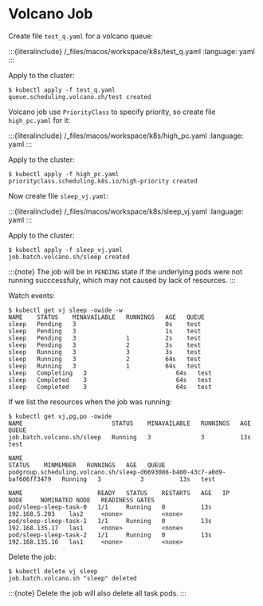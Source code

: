 # Volcano Job

Create file `test_q.yaml` for a volcano queue:

:::{literalinclude} /_files/macos/workspace/k8s/test_q.yaml
:language: yaml
:::

Apply to the cluster:

```console
$ kubectl apply -f test_q.yaml
queue.scheduling.volcano.sh/test created
```

Volcano job use `PriorityClass` to specify priority, so create file `high_pc.yaml` for it:

:::{literalinclude} /_files/macos/workspace/k8s/high_pc.yaml
:language: yaml
:::

Apply to the cluster:

```console
$ kubectl apply -f high_pc.yaml
priorityclass.scheduling.k8s.io/high-priority created
```

Now create file `sleep_vj.yaml`:

:::{literalinclude} /_files/macos/workspace/k8s/sleep_vj.yaml
:language: yaml
:::

Apply to the cluster:

```console
$ kubectl apply -f sleep_vj.yaml
job.batch.volcano.sh/sleep created
```

:::{note}
The job will be in `PENDING` state if the underlying pods were not running succcessfuly, which may not caused by lack of resources.
:::

Watch events:

```console
$ kubectl get vj sleep -owide -w
NAME    STATUS    MINAVAILABLE   RUNNINGS   AGE   QUEUE
sleep   Pending   3                         0s    test
sleep   Pending   3                         1s    test
sleep   Pending   3              1          2s    test
sleep   Pending   3              2          3s    test
sleep   Running   3              3          3s    test
sleep   Running   3              2          64s   test
sleep   Running   3              1          64s   test
sleep   Completing   3                         64s   test
sleep   Completed    3                         64s   test
sleep   Completed    3                         64s   test
```

If we list the resources when the job was running:

```console
$ kubectl get vj,pg,po -owide
NAME                         STATUS    MINAVAILABLE   RUNNINGS   AGE   QUEUE
job.batch.volcano.sh/sleep   Running   3              3          13s   test

NAME                                                                        STATUS    MINMEMBER   RUNNINGS   AGE   QUEUE
podgroup.scheduling.volcano.sh/sleep-d6693086-b400-43c7-a0d9-baf606ff3479   Running   3           3          13s   test

NAME                     READY   STATUS    RESTARTS   AGE   IP               NODE     NOMINATED NODE   READINESS GATES
pod/sleep-sleep-task-0   1/1     Running   0          13s   192.168.5.203    las2     <none>           <none>
pod/sleep-sleep-task-1   1/1     Running   0          13s   192.168.135.17   las1     <none>           <none>
pod/sleep-sleep-task-2   1/1     Running   0          13s   192.168.135.16   las1     <none>           <none>
```

Delete the job:

```console
$ kubectl delete vj sleep
job.batch.volcano.sh "sleep" deleted
```

:::{note}
Delete the job will also delete all task pods.
:::
